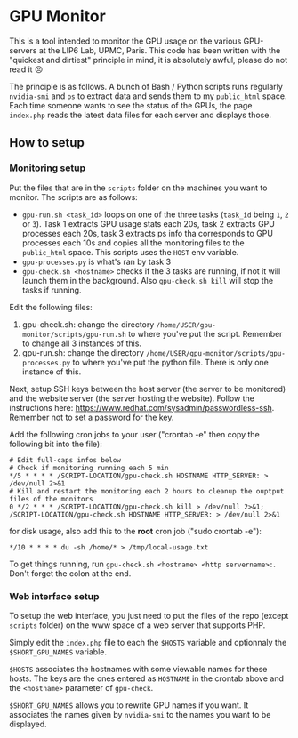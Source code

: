 # GPU Monitor

This is a tool intended to monitor the GPU usage on the various GPU-servers at the LIP6 Lab, UPMC, Paris. This code has been written with the "quickest and dirtiest" principle in mind, it is absolutely awful, please do not read it :persevere:

The principle is as follows. A bunch of Bash / Python scripts runs regularly `nvidia-smi` and `ps` to extract data and sends them to my `public_html` space. Each time someone wants to see the status of the GPUs, the page `index.php` reads the latest data files for each server and displays those.

## How to setup

### Monitoring setup

Put the files that are in the `scripts` folder on the machines you want to monitor. The scripts are as follows:

* `gpu-run.sh <task_id>` loops on one of the three tasks (`task_id` being `1`, `2` or `3`). Task 1 extracts GPU usage stats each 20s, task 2 extracts GPU processes each 20s, task 3 extracts ps info tha corresponds to GPU processes each 10s and copies all the monitoring files to the `public_html` space. This scripts uses the `HOST` env variable.
* `gpu-processes.py` is what's ran by task 3
* `gpu-check.sh <hostname>` checks if the 3 tasks are running, if not it will launch them in the background. Also `gpu-check.sh kill` will stop the tasks if running.

Edit the following files:
1. gpu-check.sh: change the directory `/home/USER/gpu-monitor/scripts/gpu-run.sh` to where you've put the script. Remember to change all 3 instances of this.
2. gpu-run.sh: change the directory `/home/USER/gpu-monitor/scripts/gpu-processes.py` to where you've put the python file. There is only one instance of this.

Next, setup SSH keys between the host server (the server to be monitored) and the website server (the server hosting the website). Follow the instructions here: https://www.redhat.com/sysadmin/passwordless-ssh. Remember not to set a password for the key.

Add the following cron jobs to your user ("crontab -e" then copy the following bit into the file):

```
# Edit full-caps infos below
# Check if monitoring running each 5 min
*/5 * * * * /SCRIPT-LOCATION/gpu-check.sh HOSTNAME HTTP_SERVER: > /dev/null 2>&1
# Kill and restart the monitoring each 2 hours to cleanup the ouptput files of the monitors
0 */2 * * * /SCRIPT-LOCATION/gpu-check.sh kill > /dev/null 2>&1; /SCRIPT-LOCATION/gpu-check.sh HOSTNAME HTTP_SERVER: > /dev/null 2>&1
```

for disk usage, also add this to the **root** cron job ("sudo crontab -e"):

```
*/10 * * * * du -sh /home/* > /tmp/local-usage.txt

```
To get things running, run `gpu-check.sh <hostname> <http servername>:`. Don't forget the colon at the end.

### Web interface setup

To setup the web interface, you just need to put the files of the repo (except `scripts` folder) on the www space of a web server that supports PHP.

Simply edit the `index.php` file to each the `$HOSTS` variable and optionnaly the `$SHORT_GPU_NAMES` variable.

`$HOSTS` associates the hostnames with some viewable names for these hosts. The keys are the ones entered as `HOSTNAME` in the crontab above and the `<hostname>` parameter of `gpu-check`.

`$SHORT_GPU_NAMES` allows you to rewrite GPU names if you want. It associates the names given by `nvidia-smi` to the names you want to be displayed.
